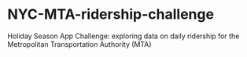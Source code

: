 # NYC-MTA-ridership-challenge
Holiday Season App Challenge: exploring data on daily ridership for the Metropolitan Transportation Authority (MTA)
